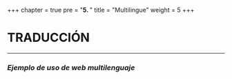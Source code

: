 +++
chapter = true
pre = "<b>5. </b>"
title = "Multilingue"
weight = 5
+++

# TRADUCCIÓN

*********

### *Ejemplo de uso de web multilenguaje*


